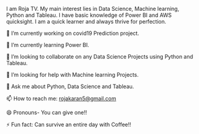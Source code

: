 
I am Roja TV. My main interest lies in Data Science, Machine learning, Python and Tableau. I have basic knowledge of Power BI and AWS quicksight. I am a quick learner and always thrive for perfection.

🔭 I’m currently working on covid19 Prediction project.

🌱 I’m currently learning Power BI.

👯 I’m looking to collaborate on any Data Science Projects using Python and Tableau.

🤔 I’m looking for help with Machine learning Projects.

💬 Ask me about Python, Data Science and Tableau.

📫 How to reach me: rojakaran5@gmail.com

😄 Pronouns- You can give one!!

⚡ Fun fact: Can survive an entire day with Coffee!!
